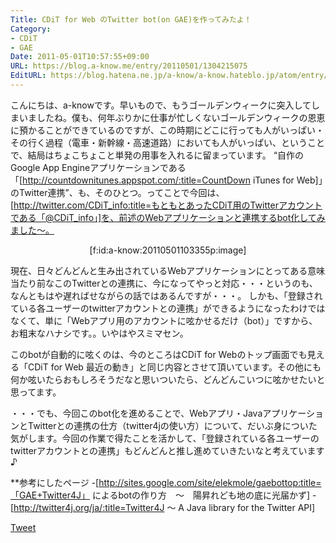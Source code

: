 ```yaml
---
Title: CDiT for Web のTwitter bot(on GAE)を作ってみたよ！
Category:
- CDiT
- GAE
Date: 2011-05-01T10:57:55+09:00
URL: https://blog.a-know.me/entry/20110501/1304215075
EditURL: https://blog.hatena.ne.jp/a-know/a-know.hateblo.jp/atom/entry/12921228815727979737
---
```


こんにちは、a-knowです。早いもので、もうゴールデンウィークに突入してしまいましたね。僕も、何年ぶりかに仕事が忙しくないゴールデンウィークの恩恵に預かることができているのですが、この時期にどこに行っても人がいっぱい・その行く過程（電車・新幹線・高速道路）においても人がいっぱい、ということで、結局はちょこちょこと単発の用事を入れるに留まっています。
“自作のGoogle App Engineアプリケーションである「[http://countdownitunes.appspot.com/:title=CountDown iTunes for Web]」のTwitter連携”、も、そのひとつ。ってことで今回は、[http://twitter.com/CDiT_info:title=もともとあったCDiT用のTwitterアカウントである「@CDiT_info」]を、前述のWebアプリケーションと連携するbot化してみました〜。


<div align=center>[f:id:a-know:20110501103355p:image]</div>


現在、日々どんどんと生み出されているWebアプリケーションにとってある意味当たり前なこのTwitterとの連携に、今になってやっと対応・・・というのも、なんともはや遅ればせながらの話ではあるんですが・・・。
しかも、「登録されている各ユーザーのtwitterアカウントとの連携」ができるようになったわけではなくて、単に「Webアプリ用のアカウントに呟かせるだけ（bot）」ですから、お粗末なハナシです。。いやはやスミマセン。

このbotが自動的に呟くのは、今のところはCDiT for Webのトップ画面でも見える「CDiT for Web 最近の動き」と同じ内容とさせて頂いています。その他にも何か呟いたらおもしろそうだなと思いついたら、どんどんこいつに呟かせたいと思ってます。


・・・でも、今回このbot化を進めることで、Webアプリ・JavaアプリケーションとTwitterとの連携の仕方（twitter4jの使い方）について、だいぶ身についた気がします。今回の作業で得たことを活かして、「登録されている各ユーザーのtwitterアカウントとの連携」もどんどんと推し進めていきたいなと考えています♪


**参考にしたページ
-[http://sites.google.com/site/elekmole/gaebottop:title=「GAE+Twitter4J」 によるbotの作り方　〜　陽昇れども地の底に光届かず]
-[http://twitter4j.org/ja/:title=Twitter4J 〜 A Java library for the Twitter API]




<a href="http://twitter.com/share" class="twitter-share-button" data-count="horizontal" data-via="a_know" data-related="CDiT_info" data-lang="ja">Tweet</a><script type="text/javascript" src="//platform.twitter.com/widgets.js"></script>
